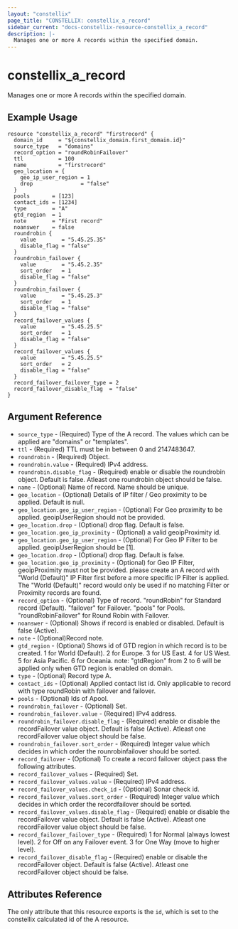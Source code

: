 ```yaml
---
layout: "constellix"
page_title: "CONSTELLIX: constellix_a_record"
sidebar_current: "docs-constellix-resource-constellix_a_record"
description: |-
  Manages one or more A records within the specified domain.
---
```


# constellix_a_record
Manages one or more A records within the specified domain.

## Example Usage ##

```hcl
resource "constellix_a_record" "firstrecord" {
  domain_id     = "${constellix_domain.first_domain.id}"
  source_type   = "domains"
  record_option = "roundRobinFailover"
  ttl           = 100
  name          = "firstrecord"
  geo_location = {
    geo_ip_user_region = 1
    drop               = "false"
  }
  pools       = [123]
  contact_ids = [1234]
  type        = "A"
  gtd_region  = 1
  note        = "First record"
  noanswer    = false
  roundrobin {
    value        = "5.45.25.35"
    disable_flag = "false"
  }
  roundrobin_failover {
    value        = "5.45.2.35"
    sort_order   = 1
    disable_flag = "false"
  }
  roundrobin_failover {
    value        = "5.45.25.3"
    sort_order   = 1
    disable_flag = "false"
  }
  record_failover_values {
    value        = "5.45.25.5"
    sort_order   = 1
    disable_flag = "false"
  }
  record_failover_values {
    value        = "5.45.25.5"
    sort_order   = 2
    disable_flag = "false"
  }
  record_failover_failover_type = 2
  record_failover_disable_flag  = "false"
}

```

## Argument Reference ##
* `source_type` - (Required) Type of the A record. The values which can be applied are "domains" or "templates".
* `ttl` - (Required) TTL must be in between 0 and 2147483647.
* `roundrobin` - (Required) Object.
* `roundrobin.value` - (Required) IPv4 address.
* `roundrobin.disable_flag` - (Required) enable or disable the roundrobin object. Default is false. Atleast one roundrobin object should be false.
* `name` - (Optional) Name of record. Name should be unique.
* `geo_location` - (Optional) Details of IP filter / Geo proximity to be applied. Default is null.
* `geo_location.geo_ip_user_region` - (Optional) For Geo proximity to be applied. geoipUserRegion should not be provided.
* `geo_location.drop` - (Optional) drop flag. Default is false.
* `geo_location.geo_ip_proximity` - (Optional) a valid geoipProximity id.
* `geo_location.geo_ip_user_region` - (Optional) For Geo IP Filter to be applied. geoipUserRegion should be [1].
* `geo_location.drop` - (Optional) drop flag. Default is false.
* `geo_location.geo_ip_proximity` - (Optional) for Geo IP Filter, geoipProximity must not be provided. please create an A record with "World (Default)" IP Filter first before a more specific IP Filter is applied. The "World (Default)" record would only be used if no matching Filter or Proximity records are found.
* `record_option` - (Optional) Type of record. "roundRobin" for Standard record (Default). "failover" for Failover. "pools" for Pools. "roundRobinFailover" for Round Robin with Failover.
* `noanswer` - (Optional) Shows if record is enabled or disabled. Default is false (Active).
* `note` - (Optional)Record note.
* `gtd_region` - (Optional) Shows id of GTD region in which record is to be created. 1 for World (Default). 2 for Europe. 3 for US East. 4 for US West. 5 for Asia Pacific. 6 for Oceania. note: "gtdRegion" from 2 to 6 will be applied only when GTD region is enabled on domain.
* `type` - (Optional) Record type A.
* `contact_ids` - (Optional) Applied contact list id. Only applicable to record with type roundRobin with failover and failover.
* `pools` - (Optional) Ids of Apool.
* `roundrobin_failover` - (Optional) Set.
* `roundrobin_failover.value` - (Required) IPv4 address.
* `roundrobin_failover.disable_flag` - (Required) enable or disable the recordFailover value object. Default is false (Active). Atleast one recordFailover value object should be false.
* `roundrobin_failover.sort_order` - (Required) Integer value which decides in which order the rounrobinfailover should be sorted.
* `record_failover` - (Optional) To create a record failover object pass the following attributes.
* `record_failover_values` - (Required) Set. 
* `record_failover_values.value` - (Required) IPv4 address.
* `record_failover_values.check_id` - (Optional) Sonar check id.
* `record_failover_values.sort_order` - (Required) Integer value which decides in which order the recordfailover should be sorted.
* `record_failover_values.disable_flag` - (Required) enable or disable the recordFailover value object. Default is false (Active). Atleast one recordFailover value object should be false.
* `record_failover_failover_type` - (Required) 1 for Normal (always lowest level). 2 for Off on any Failover event. 3 for One Way (move to higher level).
* `record_failover_disable_flag` - (Required) enable or disable the recordFailover object. Default is false (Active). Atleast one recordFailover object should be false.

## Attributes Reference
The only attribute that this resource exports is the `id`, which is set to the constellix calculated id of the A resource.